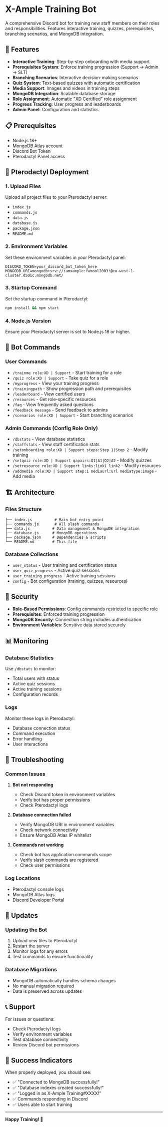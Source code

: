 # X-Ample Training Bot

A comprehensive Discord bot for training new staff members on their roles and responsibilities. Features interactive training, quizzes, prerequisites, branching scenarios, and MongoDB integration.

## 🚀 Features

- **Interactive Training**: Step-by-step onboarding with media support
- **Prerequisites System**: Enforce training progression (Support → Admin → SLT)
- **Branching Scenarios**: Interactive decision-making scenarios
- **Quiz System**: Text-based quizzes with automatic certification
- **Media Support**: Images and videos in training steps
- **MongoDB Integration**: Scalable database storage
- **Role Assignment**: Automatic "XD Certified" role assignment
- **Progress Tracking**: User progress and leaderboards
- **Admin Panel**: Configuration and statistics

## 📋 Prerequisites

- Node.js 18+ 
- MongoDB Atlas account
- Discord Bot Token
- Pterodactyl Panel access

## 🔧 Pterodactyl Deployment

### 1. **Upload Files**
Upload all project files to your Pterodactyl server:
- `index.js`
- `commands.js`
- `data.js`
- `database.js`
- `package.json`
- `README.md`

### 2. **Environment Variables**
Set these environment variables in your Pterodactyl panel:

```env
DISCORD_TOKEN=your_discord_bot_token_here
MONGODB_URI=mongodb+srv://iamxample:Yamool2003!@eu-west-1-cluster.d50ic.mongodb.net/
```

### 3. **Startup Command**
Set the startup command in Pterodactyl:
```bash
npm install && npm start
```

### 4. **Node.js Version**
Ensure your Pterodactyl server is set to Node.js 18 or higher.

## 🎯 Bot Commands

### **User Commands**
- `/trainme role:XD | Support` - Start training for a role
- `/quiz role:XD | Support` - Take quiz for a role
- `/myprogress` - View your training progress
- `/trainingpath` - Show progression path and prerequisites
- `/leaderboard` - View certified users
- `/resources` - Get role-specific resources
- `/faq` - View frequently asked questions
- `/feedback message` - Send feedback to admins
- `/scenarios role:XD | Support` - Start branching scenarios

### **Admin Commands** (Config Role Only)
- `/dbstats` - View database statistics
- `/staffstats` - View staff certification stats
- `/setonboarding role:XD | Support steps:Step 1|Step 2` - Modify training
- `/setquiz role:XD | Support qapairs:Q1|A1|Q2|A2` - Modify quizzes
- `/setresource role:XD | Support links:link1 link2` - Modify resources
- `/addmedia role:XD | Support step:1 mediaurl:url mediatype:image` - Add media

## 🏗️ Architecture

### **Files Structure**
```
├── index.js          # Main bot entry point
├── commands.js       # All slash commands
├── data.js          # Data management & MongoDB integration
├── database.js      # MongoDB operations
├── package.json     # Dependencies & scripts
└── README.md        # This file
```

### **Database Collections**
- `user_status` - User training and certification status
- `user_quiz_progress` - Active quiz sessions
- `user_training_progress` - Active training sessions
- `config` - Bot configuration (training, quizzes, resources)

## 🔐 Security

- **Role-Based Permissions**: Config commands restricted to specific role
- **Prerequisites**: Enforced training progression
- **MongoDB Security**: Connection string includes authentication
- **Environment Variables**: Sensitive data stored securely

## 📊 Monitoring

### **Database Statistics**
Use `/dbstats` to monitor:
- Total users with status
- Active quiz sessions
- Active training sessions
- Configuration records

### **Logs**
Monitor these logs in Pterodactyl:
- Database connection status
- Command execution
- Error handling
- User interactions

## 🚨 Troubleshooting

### **Common Issues**

1. **Bot not responding**
   - Check Discord token in environment variables
   - Verify bot has proper permissions
   - Check Pterodactyl logs

2. **Database connection failed**
   - Verify MongoDB URI in environment variables
   - Check network connectivity
   - Ensure MongoDB Atlas IP whitelist

3. **Commands not working**
   - Check bot has application.commands scope
   - Verify slash commands are registered
   - Check user permissions

### **Log Locations**
- Pterodactyl console logs
- MongoDB Atlas logs
- Discord Developer Portal

## 🔄 Updates

### **Updating the Bot**
1. Upload new files to Pterodactyl
2. Restart the server
3. Monitor logs for any errors
4. Test commands to ensure functionality

### **Database Migrations**
- MongoDB automatically handles schema changes
- No manual migration required
- Data is preserved across updates

## 📞 Support

For issues or questions:
- Check Pterodactyl logs
- Verify environment variables
- Test database connectivity
- Review Discord bot permissions

## 🎉 Success Indicators

When properly deployed, you should see:
- ✅ "Connected to MongoDB successfully!"
- ✅ "Database indexes created successfully!"
- ✅ "Logged in as X-Ample Training#XXXX!"
- ✅ Commands responding in Discord
- ✅ Users able to start training

---

**Happy Training! 🚀** 